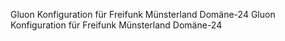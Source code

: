 Gluon Konfiguration für Freifunk Münsterland Domäne-24
Gluon Konfiguration für Freifunk Münsterland Domäne-24
